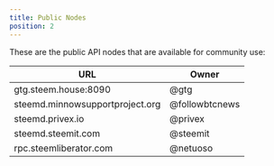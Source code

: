 ```yaml
---
title: Public Nodes
position: 2
---
```


These are the public API nodes that are available for community use:

|URL|Owner|
|---|---|
|gtg.steem.house:8090|@gtg|
|steemd.minnowsupportproject.org|@followbtcnews|
|steemd.privex.io|@privex|
|steemd.steemit.com|@steemit|
|rpc.steemliberator.com|@netuoso|
